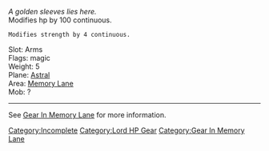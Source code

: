*A golden sleeves lies here.*  
Modifies hp by 100 continuous.

`Modifies strength by 4 continuous.`

Slot: Arms  
Flags: magic  
Weight: 5  
Plane: [Astral](:Category:Astral.md "wikilink")  
Area: [Memory Lane](:Category:Memory_Lane.md "wikilink")  
Mob: ?  

------------------------------------------------------------------------

See [Gear In Memory Lane](:Category:Gear_In_Memory_Lane.md "wikilink")
for more information.

[Category:Incomplete](Category:Incomplete "wikilink") [Category:Lord HP
Gear](Category:Lord_HP_Gear "wikilink") [Category:Gear In Memory
Lane](Category:Gear_In_Memory_Lane "wikilink")
